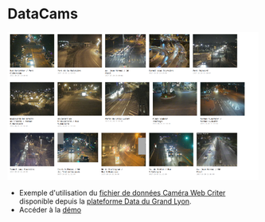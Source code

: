 # DataCams
![DataCams-screenshot](DataCams-screenshot.png)
- Exemple d'utilisation du [fichier de données Caméra Web Criter](https://data.grandlyon.com/equipements/camfra-web-criter/) disponible depuis la [plateforme Data du Grand Lyon](https://data.grandlyon.com).
- Accéder à la [démo](http://dev.jbjttn.fr/datacams)

